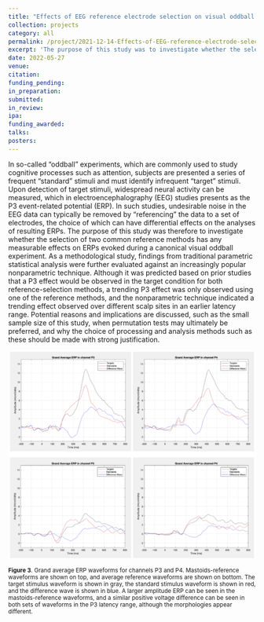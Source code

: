 ```yaml
---
title: "Effects of EEG reference electrode selection on visual oddball experiments"
collection: projects
category: all
permalink: /project/2021-12-14-Effects-of-EEG-reference-electrode-selection-on-visual-oddball-experiments
excerpt: 'The purpose of this study was to investigate whether the selection of two common EEG reference methods had any measurable effects on ERPs evoked during a canonical visual oddball experiment.'
date: 2022-05-27
venue:
citation:
funding_pending:
in_preparation:
submitted:
in_review:
ipa:
funding_awarded:
talks:
posters:
---
```

In so-called “oddball” experiments, which are commonly used to study cognitive processes such as attention, subjects are presented a series of frequent “standard” stimuli and must identify infrequent “target” stimuli. Upon detection of target stimuli, widespread neural activity can be measured, which in electroencephalography (EEG) studies presents as the P3 event-related potential (ERP). In such studies, undesirable noise in the EEG data can typically be removed by “referencing” the data to a set of electrodes, the choice of which can have differential effects on the analyses of resulting ERPs. The purpose of this study was therefore to investigate whether the selection of two common reference methods has any measurable effects on ERPs evoked during a canonical visual oddball experiment. As a methodological study, findings from traditional parametric statistical analysis were further evaluated against an increasingly popular nonparametric technique. Although it was predicted based on prior studies that a P3 effect would be observed in the target condition for both reference-selection methods, a trending P3 effect was only observed using one of the reference methods, and the nonparametric technique indicated a trending effect observed over different scalp sites in an earlier latency range. Potential reasons and implications are discussed, such as the small sample size of this study, when permutation tests may ultimately be preferred, and why the choice of processing and analysis methods such as these should be made with strong justification.

<img src="/images/project_2021-12-14_1.png">
<p style="font-size: smaller"><b>Figure 3</b>. Grand average ERP waveforms for channels P3 and P4. Mastoids-reference waveforms are shown on top, and average reference waveforms are shown on bottom. The target stimulus waveform is shown in gray, the standard stimulus waveform is shown in red, and the difference wave is shown in blue. A larger amplitude ERP can be seen in the mastoids-reference waveforms, and a similar positive voltage difference can be seen in both sets of waveforms in the P3 latency range, although the morphologies appear different.</p>
